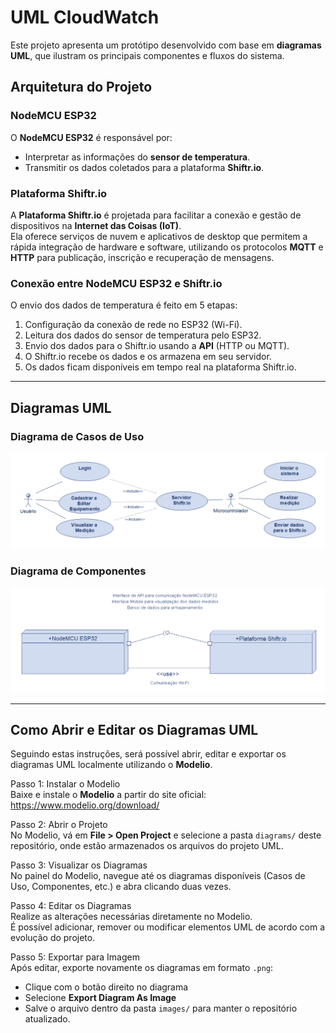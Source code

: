 # UML CloudWatch

Este projeto apresenta um protótipo desenvolvido com base em **diagramas UML**, que ilustram os principais componentes e fluxos do sistema.

## Arquitetura do Projeto

### NodeMCU ESP32
O **NodeMCU ESP32** é responsável por:
- Interpretar as informações do **sensor de temperatura**.  
- Transmitir os dados coletados para a plataforma **Shiftr.io**.  

### Plataforma Shiftr.io
A **Plataforma Shiftr.io** é projetada para facilitar a conexão e gestão de dispositivos na **Internet das Coisas (IoT)**.  
Ela oferece serviços de nuvem e aplicativos de desktop que permitem a rápida integração de hardware e software, utilizando os protocolos **MQTT** e **HTTP** para publicação, inscrição e recuperação de mensagens.  

### Conexão entre NodeMCU ESP32 e Shiftr.io
O envio dos dados de temperatura é feito em 5 etapas:  
1. Configuração da conexão de rede no ESP32 (Wi-Fi).  
2. Leitura dos dados do sensor de temperatura pelo ESP32.  
3. Envio dos dados para o Shiftr.io usando a **API** (HTTP ou MQTT).  
4. O Shiftr.io recebe os dados e os armazena em seu servidor.  
5. Os dados ficam disponíveis em tempo real na plataforma Shiftr.io.  

---

## Diagramas UML

### Diagrama de Casos de Uso
![Diagrama de Casos de Uso](images/Diagrama_Casos_de_Uso.png)

### Diagrama de Componentes
![Diagrama de Componentes](images/Diagrama_Componentes.png)

---

## Como Abrir e Editar os Diagramas UML

Seguindo estas instruções, será possível abrir, editar e exportar os diagramas UML localmente utilizando o **Modelio**.

Passo 1: Instalar o Modelio  
Baixe e instale o **Modelio** a partir do site oficial:  
https://www.modelio.org/download/

Passo 2: Abrir o Projeto  
No Modelio, vá em **File > Open Project** e selecione a pasta `diagrams/` deste repositório, onde estão armazenados os arquivos do projeto UML.

Passo 3: Visualizar os Diagramas  
No painel do Modelio, navegue até os diagramas disponíveis (Casos de Uso, Componentes, etc.) e abra clicando duas vezes.

Passo 4: Editar os Diagramas  
Realize as alterações necessárias diretamente no Modelio.  
É possível adicionar, remover ou modificar elementos UML de acordo com a evolução do projeto.

Passo 5: Exportar para Imagem  
Após editar, exporte novamente os diagramas em formato `.png`:  
- Clique com o botão direito no diagrama  
- Selecione **Export Diagram As Image**  
- Salve o arquivo dentro da pasta `images/` para manter o repositório atualizado.  

